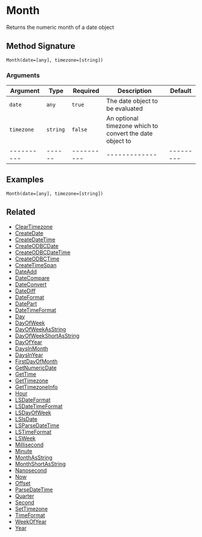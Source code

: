 # Month

Returns the numeric month of a date object

## Method Signature

```
Month(date=[any], timezone=[string])
```

### Arguments

| Argument   | Type     | Required   | Description                                              | Default   |
| ---------- | -------- | ---------- | -------------------------------------------------------- | --------- |
| `date`     | `any`    | `true`     | The date object to be evaluated                          |           |
| `timezone` | `string` | `false`    | An optional timezone which to convert the date object to |           |
| ---------- | ------   | ---------- | -------------                                            | --------- |

## Examples

```
Month(date=[any], timezone=[string])
```

## Related

* [ClearTimezone](cleartimezone.md)
* [CreateDate](createdate.md)
* [CreateDateTime](createdatetime.md)
* [CreateODBCDate](createodbcdate.md)
* [CreateODBCDateTime](createodbcdatetime.md)
* [CreateODBCTime](createodbctime.md)
* [CreateTimeSpan](createtimespan.md)
* [DateAdd](dateadd.md)
* [DateCompare](datecompare.md)
* [DateConvert](dateconvert.md)
* [DateDiff](datediff.md)
* [DateFormat](dateformat.md)
* [DatePart](datepart.md)
* [DateTimeFormat](datetimeformat.md)
* [Day](day.md)
* [DayOfWeek](dayofweek.md)
* [DayOfWeekAsString](dayofweekasstring.md)
* [DayOfWeekShortAsString](dayofweekshortasstring.md)
* [DayOfYear](dayofyear.md)
* [DaysInMonth](daysinmonth.md)
* [DaysInYear](daysinyear.md)
* [FirstDayOfMonth](firstdayofmonth.md)
* [GetNumericDate](getnumericdate.md)
* [GetTime](gettime.md)
* [GetTimezone](gettimezone.md)
* [GetTimezoneInfo](gettimezoneinfo.md)
* [Hour](hour.md)
* [LSDateFormat](lsdateformat.md)
* [LSDateTimeFormat](lsdatetimeformat.md)
* [LSDayOfWeek](lsdayofweek.md)
* [LSIsDate](lsisdate.md)
* [LSParseDateTime](lsparsedatetime.md)
* [LSTimeFormat](lstimeformat.md)
* [LSWeek](lsweek.md)
* [Millisecond](millisecond.md)
* [Minute](minute.md)
* [MonthAsString](monthasstring.md)
* [MonthShortAsString](monthshortasstring.md)
* [Nanosecond](nanosecond.md)
* [Now](now.md)
* [Offset](offset.md)
* [ParseDateTime](parsedatetime.md)
* [Quarter](quarter.md)
* [Second](second.md)
* [SetTimezone](settimezone.md)
* [TimeFormat](timeformat.md)
* [WeekOfYear](weekofyear.md)
* [Year](year.md)

